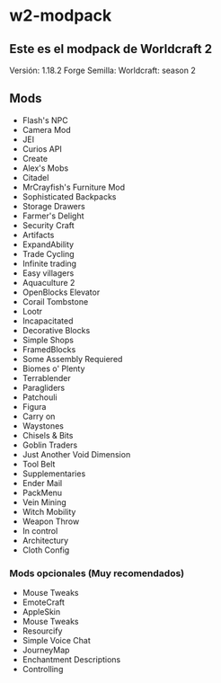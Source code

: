 # w2-modpack
Este es el modpack de Worldcraft 2
---
Versión: 1.18.2 Forge
Semilla: Worldcraft: season 2

## Mods
- Flash's NPC
- Camera Mod
- JEI
- Curios API
- Create
- Alex's Mobs
- Citadel
- MrCrayfish's Furniture Mod
- Sophisticated Backpacks
- Storage Drawers
- Farmer's Delight
- Security Craft
- Artifacts
- ExpandAbility
- Trade Cycling
- Infinite trading
- Easy villagers
- Aquaculture 2
- OpenBlocks Elevator
- Corail Tombstone
- Lootr
- Incapacitated
- Decorative Blocks
- Simple Shops
- FramedBlocks
- Some Assembly Requiered
- Biomes o' Plenty
- Terrablender
- Paragliders
- Patchouli
- Figura
- Carry on
- Waystones
- Chisels & Bits
- Goblin Traders
- Just Another Void Dimension
- Tool Belt
- Supplementaries
- Ender Mail
- PackMenu
- Vein Mining
- Witch Mobility
- Weapon Throw
- In control
- Architectury
- Cloth Config
### Mods opcionales (Muy recomendados)
- Mouse Tweaks
- EmoteCraft
- AppleSkin
- Mouse Tweaks
- Resourcify
- Simple Voice Chat
- JourneyMap
- Enchantment Descriptions
- Controlling
